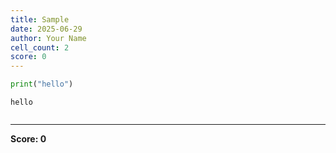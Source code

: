 ```yaml
---
title: Sample
date: 2025-06-29
author: Your Name
cell_count: 2
score: 0
---
```


```python
print("hello")
```

    hello
    


```python

```


---
**Score: 0**